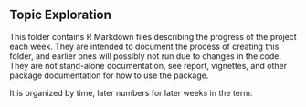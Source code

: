## Topic Exploration 

This folder contains R Markdown files describing the progress of the project each week. They are intended to document the process of creating this folder, and earlier ones will possibly not run due to changes in the code. They are not stand-alone documentation, see report, vignettes, and other package documentation for how to use the package.


It is organized by time, later numbers for later weeks in the term. 


